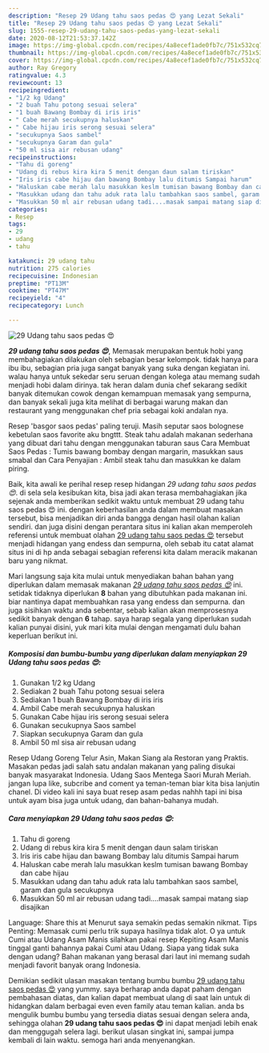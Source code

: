 ```yaml
---
description: "Resep 29 Udang tahu saos pedas 😍 yang Lezat Sekali"
title: "Resep 29 Udang tahu saos pedas 😍 yang Lezat Sekali"
slug: 1555-resep-29-udang-tahu-saos-pedas-yang-lezat-sekali
date: 2020-08-12T21:53:37.142Z
image: https://img-global.cpcdn.com/recipes/4a8ecef1ade0fb7c/751x532cq70/29-udang-tahu-saos-pedas-😍-foto-resep-utama.jpg
thumbnail: https://img-global.cpcdn.com/recipes/4a8ecef1ade0fb7c/751x532cq70/29-udang-tahu-saos-pedas-😍-foto-resep-utama.jpg
cover: https://img-global.cpcdn.com/recipes/4a8ecef1ade0fb7c/751x532cq70/29-udang-tahu-saos-pedas-😍-foto-resep-utama.jpg
author: Ray Gregory
ratingvalue: 4.3
reviewcount: 13
recipeingredient:
- "1/2 kg Udang"
- "2 buah Tahu potong sesuai selera"
- "1 buah Bawang Bombay di iris iris"
- " Cabe merah secukupnya haluskan"
- " Cabe hijau iris serong sesuai selera"
- "secukupnya Saos sambel"
- "secukupnya Garam dan gula"
- "50 ml sisa air rebusan udang"
recipeinstructions:
- "Tahu di goreng"
- "Udang di rebus kira kira 5 menit dengan daun salam tiriskan"
- "Iris iris cabe hijau dan bawang Bombay lalu ditumis Sampai harum"
- "Haluskan cabe merah lalu masukkan keslm tumisan bawang Bombay dan cabe hijau"
- "Masukkan udang dan tahu aduk rata lalu tambahkan saos sambel, garam dan gula secukupnya"
- "Masukkan 50 ml air rebusan udang tadi....masak sampai matang siap disajikan"
categories:
- Resep
tags:
- 29
- udang
- tahu

katakunci: 29 udang tahu 
nutrition: 275 calories
recipecuisine: Indonesian
preptime: "PT13M"
cooktime: "PT47M"
recipeyield: "4"
recipecategory: Lunch

---
```



![29 Udang tahu saos pedas 😍](https://img-global.cpcdn.com/recipes/4a8ecef1ade0fb7c/751x532cq70/29-udang-tahu-saos-pedas-😍-foto-resep-utama.jpg)

<b><i>29 udang tahu saos pedas 😍</i></b>, Memasak merupakan bentuk hobi yang membahagiakan dilakukan oleh sebagian besar kelompok. tidak hanya para ibu ibu, sebagian pria juga sangat banyak yang suka dengan kegiatan ini. walau hanya untuk sekedar seru seruan dengan kolega atau memang sudah menjadi hobi dalam dirinya. tak heran dalam dunia chef sekarang sedikit banyak ditemukan cowok dengan kemampuan memasak yang sempurna, dan banyak sekali juga kita melihat di berbagai warung makan dan restaurant yang menggunakan chef pria sebagai koki andalan nya.

Resep &#39;basgor saos pedas&#39; paling teruji. Masih seputar saos bolognese kebetulan saos favorite aku bngttt. Steak tahu adalah makanan sederhana yang dibuat dari tahu dengan menggunakan taburan saus Cara Membuat Saos Pedas : Tumis bawang bombay dengan margarin, masukkan saus smabal dan Cara Penyajian : Ambil steak tahu dan masukkan ke dalam piring.

Baik, kita awali ke perihal resep resep hidangan <i>29 udang tahu saos pedas 😍</i>. di sela sela kesibukan kita, bisa jadi akan terasa membahagiakan jika sejenak anda memberikan sedikit waktu untuk membuat 29 udang tahu saos pedas 😍 ini. dengan keberhasilan anda dalam membuat masakan tersebut, bisa menjadikan diri anda bangga dengan hasil olahan kalian sendiri. dan juga disini dengan perantara situs ini kalian akan memperoleh referensi untuk membuat olahan <u>29 udang tahu saos pedas 😍</u> tersebut menjadi hidangan yang endess dan sempurna, oleh sebab itu catat alamat situs ini di hp anda sebagai sebagian referensi kita dalam meracik makanan baru yang nikmat.


Mari langsung saja kita mulai untuk menyediakan bahan bahan yang diperlukan dalam memasak makanan <u><i>29 udang tahu saos pedas 😍</i></u> ini. setidak tidaknya diperlukan <b>8</b> bahan yang dibutuhkan pada makanan ini. biar nantinya dapat membuahkan rasa yang endess dan sempurna. dan juga sisihkan waktu anda sebentar, sebab kalian akan memprosesnya sedikit banyak dengan <b>6</b> tahap. saya harap segala yang diperlukan sudah kalian punyai disini, yuk mari kita mulai dengan mengamati dulu bahan keperluan berikut ini.

<!--inarticleads1-->

##### Komposisi dan bumbu-bumbu yang diperlukan dalam menyiapkan 29 Udang tahu saos pedas 😍:

1. Gunakan 1/2 kg Udang
1. Sediakan 2 buah Tahu potong sesuai selera
1. Sediakan 1 buah Bawang Bombay di iris iris
1. Ambil  Cabe merah secukupnya haluskan
1. Gunakan  Cabe hijau iris serong sesuai selera
1. Gunakan secukupnya Saos sambel
1. Siapkan secukupnya Garam dan gula
1. Ambil 50 ml sisa air rebusan udang


Resep Udang Goreng Telur Asin, Makan Siang ala Restoran yang Praktis. Masakan pedas jadi salah satu andalan makanan yang paling disukai banyak masyarakat Indonesia. Udang Saos Mentega Saori Murah Meriah. jangan lupa like, subcribe and coment ya teman-teman biar kita bisa lanjutin chanel. Di video kali ini saya buat resep asam pedas nahhh tapi ini bisa untuk ayam bisa juga untuk udang, dan bahan-bahanya mudah. 

<!--inarticleads2-->

##### Cara menyiapkan 29 Udang tahu saos pedas 😍:

1. Tahu di goreng
1. Udang di rebus kira kira 5 menit dengan daun salam tiriskan
1. Iris iris cabe hijau dan bawang Bombay lalu ditumis Sampai harum
1. Haluskan cabe merah lalu masukkan keslm tumisan bawang Bombay dan cabe hijau
1. Masukkan udang dan tahu aduk rata lalu tambahkan saos sambel, garam dan gula secukupnya
1. Masukkan 50 ml air rebusan udang tadi....masak sampai matang siap disajikan


Language: Share this at Menurut saya semakin pedas semakin nikmat. Tips Penting: Memasak cumi perlu trik supaya hasilnya tidak alot. O ya untuk Cumi atau Udang Asam Manis silahkan pakai resep Kepiting Asam Manis tinggal ganti bahannya pakai Cumi atau Udang. Siapa yang tidak suka dengan udang? Bahan makanan yang berasal dari laut ini memang sudah menjadi favorit banyak orang Indonesia. 

Demikian sedikit ulasan masakan tentang bumbu bumbu <u>29 udang tahu saos pedas 😍</u> yang yummy. saya berharap anda dapat paham dengan pembahasan diatas, dan kalian dapat membuat ulang di saat lain untuk di hidangkan dalam berbagai even even family atau teman kalian. anda bs mengulik bumbu bumbu yang tersedia diatas sesuai dengan selera anda, sehingga olahan <b>29 udang tahu saos pedas 😍</b> ini dapat menjadi lebih enak dan menggugah selera lagi. berikut ulasan singkat ini, sampai jumpa kembali di lain waktu. semoga hari anda menyenangkan.
